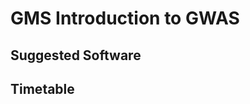 GMS Introduction to GWAS
======================================

Suggested Software
----------------------


Timetable
---------

